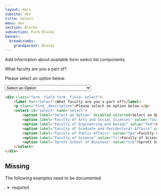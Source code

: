 ```yaml
---
layout: docs
subsite: dev
title: Select
menu: dev
section: Blocks
subsection: Form Blocks
banner:
  breadcrumbs:
    grandparent: Blocks
---
```


Add information about available form select list components.

<div class="b-form">
  <div class="form__field form__field--select">
      <label for="select">What faculty are you a part of?</label>
      <p class="form__description">Please select an option below.</p>
      <select id="select" name="select">
          <option label="Select an Option" disabled selected>Select an Option</option>
          <option label="Faculty of Arts and Social Sciences" value="fass">Faculty of Arts and Social Sciences</option>
          <option label="Faculty of Engineering and Design" value="fed">Faculty of Engineering and Design</option>
          <option label="Faculty of Graduate and Postdoctoral Affairs" value="fgpa">Faculty of Graduate and Postdoctoral Affairs</option>
          <option label="Faculty of Public Affairs" value="fpa">Faculty of Public Affairs</option>
          <option label="Faculty of Science" value="fs">Faculty of Science</option>
          <option label="Sprott School of Business" value="ssb">Sprott School of Business</option>
      </select>
  </div>
</div>

```html
<div class="form__field form__field--select">
    <label for="select">What faculty are you a part of?</label>
    <p class="form__description">Please select an option below.</p>
    <select id="select" name="select">
        <option label="Select an Option" disabled selected>Select an Option</option>
        <option label="Faculty of Arts and Social Sciences" value="fass">Faculty of Arts and Social Sciences</option>
        <option label="Faculty of Engineering and Design" value="fed">Faculty of Engineering and Design</option>
        <option label="Faculty of Graduate and Postdoctoral Affairs" value="fgpa">Faculty of Graduate and Postdoctoral Affairs</option>
        <option label="Faculty of Public Affairs" value="fpa">Faculty of Public Affairs</option>
        <option label="Faculty of Science" value="fs">Faculty of Science</option>
        <option label="Sprott School of Business" value="ssb">Sprott School of Business</option>
    </select>
</div>
```

## Missing

The following examples need to be documented

- required